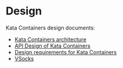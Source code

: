 # Design

Kata Containers design documents:

- [Kata Containers architecture](architecture.md)
- [API Design of Kata Containers](kata-api-design.md)
- [Design requirements for Kata Containers](kata-design-requirements.md)
- [VSocks](VSocks.md)
